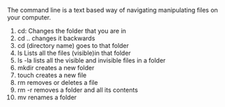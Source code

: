 The command line is a text based way of navigating manipulating files on your computer.
1. cd: Changes the folder that you are in
2. cd .. changes it backwards
3. cd (directory name)  goes to that folder
4. ls Lists all the files (visible)in that folder
5. ls -la lists all the visible and invisible files in a folder
6. mkdir creates a new folder
7. touch creates a new file
8. rm removes or deletes a file
9. rm -r removes a folder and all its contents
10. mv renames a folder
